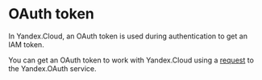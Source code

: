 # OAuth token

In Yandex.Cloud, an OAuth token is used during authentication to get an IAM token.

You can get an OAuth token to work with Yandex.Cloud using a [request](https://oauth.yandex.com/authorize?response_type=token&client_id=1a6990aa636648e9b2ef855fa7bec2fb) to the Yandex.OAuth service.

